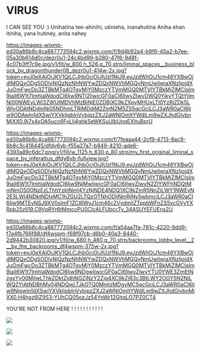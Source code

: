 # VIRUS
I CAN SEE YOU :)
Unihatina tee-ahinihi, utinieha, inanahutina
Aniha ehan itiniha, yana hutiney, anita nahey

https://images-wixmp-ed30a86b8c4ca887773594c2.wixmp.com/f/9d4b92a4-b9f6-45a2-b7ee-05a30b614d0c/dezr0u1-24c4bd99-b280-47f6-948f-4c07b3ff7c9e.jpg/v1/fit/w_800,h_526,q_70,strp/liminal_spaces__business_block_by_dragonthunder08_dezr0u1-414w-2x.jpg?token=eyJ0eXAiOiJKV1QiLCJhbGciOiJIUzI1NiJ9.eyJzdWIiOiJ1cm46YXBwOjdlMGQxODg5ODIyNjQzNzNhNWYwZDQxNWVhMGQyNmUwIiwiaXNzIjoidXJuOmFwcDo3ZTBkMTg4OTgyMjY0MzczYTVmMGQ0MTVlYTBkMjZlMCIsIm9iaiI6W1t7ImhlaWdodCI6Ijw9NTI2IiwicGF0aCI6IlwvZlwvOWQ0YjkyYTQtYjlmNi00NWEyLWI3ZWUtMDVhMzBiNjE0ZDBjXC9kZXpyMHUxLTI0YzRiZDk5LWIyODAtNDdmNi05NDhmLTRjMDdiM2ZmN2M5ZS5qcGciLCJ3aWR0aCI6Ijw9ODAwIn1dXSwiYXVkIjpbInVybjpzZXJ2aWNlOmltYWdlLm9wZXJhdGlvbnMiXX0.9j7x4xOA5ucc6FvLIi4ghkSeWKSuUlbUnqEXltuBprU

https://images-wixmp-ed30a86b8c4ca887773594c2.wixmp.com/f/7feaaa44-2cf9-4713-8ac9-6b8c3c418445/dfdy6vb-f55a27a7-b849-4210-ade6-4393a89c6dc7.png/v1/fill/w_1125,h_630,q_80,strp/my_first_original_liminal_space_by_inferattus_dfdy6vb-fullview.jpg?token=eyJ0eXAiOiJKV1QiLCJhbGciOiJIUzI1NiJ9.eyJzdWIiOiJ1cm46YXBwOjdlMGQxODg5ODIyNjQzNzNhNWYwZDQxNWVhMGQyNmUwIiwiaXNzIjoidXJuOmFwcDo3ZTBkMTg4OTgyMjY0MzczYTVmMGQ0MTVlYTBkMjZlMCIsIm9iaiI6W1t7ImhlaWdodCI6Ijw9NjMwIiwicGF0aCI6IlwvZlwvN2ZlYWFhNDQtMmNmOS00NzEzLThhYzktNmI4YzNjNDE4NDQ1XC9kZmR5NnZiLWY1NWEyN2E3LWI4NDktNDIxMC1hZGU2LTQzOTNhODljNmRjNy5wbmciLCJ3aWR0aCI6Ijw9MTEyNSJ9XV0sImF1ZCI6WyJ1cm46c2VydmljZTppbWFnZS5vcGVyYXRpb25zIl19.C9VpRYr6tMmccPU0ClcALFUbccTy_34ASUYEFUEns2U

https://images-wixmp-ed30a86b8c4ca887773594c2.wixmp.com/f/a54aa7fa-781c-4220-8dd9-f7a4fb766f88/df4wspm-f68f97cb-d6b0-40a3-8440-2d9442b30820.jpg/v1/fit/w_680,h_480,q_70,strp/backrooms_lobby_level__2__by_the_backrooms_df4wspm-375w-2x.jpg?token=eyJ0eXAiOiJKV1QiLCJhbGciOiJIUzI1NiJ9.eyJzdWIiOiJ1cm46YXBwOjdlMGQxODg5ODIyNjQzNzNhNWYwZDQxNWVhMGQyNmUwIiwiaXNzIjoidXJuOmFwcDo3ZTBkMTg4OTgyMjY0MzczYTVmMGQ0MTVlYTBkMjZlMCIsIm9iaiI6W1t7ImhlaWdodCI6Ijw9NDgwIiwicGF0aCI6IlwvZlwvYTU0YWE3ZmEtNzgxYy00MjIwLThkZDktZjdhNGZiNzY2Zjg4XC9kZjR3c3BtLWY2OGY5N2NiLWQ2YjAtNDBhMy04NDQwLTJkOTQ0MmIzMDgyMC5qcGciLCJ3aWR0aCI6Ijw9NjgwIn1dXSwiYXVkIjpbInVybjpzZXJ2aWNlOmltYWdlLm9wZXJhdGlvbnMiXX0.H4hgz6lZ9S3-YUhCQ05ozJz54YnWr12GhqLO7PZ0CT4

YOU'RE NOT FROM HERE ! ! ! ! ! ! ! ! ! ! !

![](https://media.tenor.com/Fx49PN5k2hcAAAAC/weird-core.gif)

![](https://media.tenor.com/UB0rBGzJUJAAAAAd/creepy-scary.gif)

![](https://media.tenor.com/dXaTQCvoWOQAAAAC/eye.gif)
